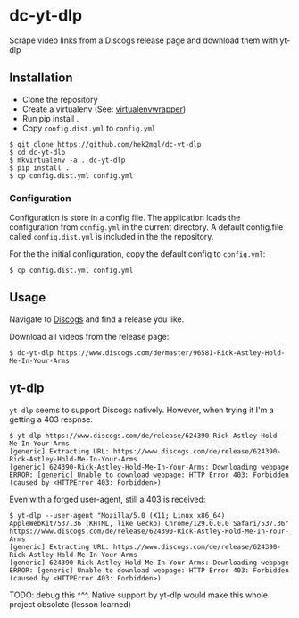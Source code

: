 # dc-yt-dlp

Scrape video links from a Discogs release page and download them with yt-dlp

## Installation

- Clone the repository
- Create a virtualenv (See: [virtualenvwrapper](https://virtualenvwrapper.readthedocs.io/en/latest/))
- Run pip install .
- Copy `config.dist.yml` to `config.yml`

```console
$ git clone https://github.com/hek2mgl/dc-yt-dlp
$ cd dc-yt-dlp
$ mkvirtualenv -a . dc-yt-dlp
$ pip install .
$ cp config.dist.yml config.yml
```

### Configuration

Configuration is store in a config file. The application loads the configuration from `config.yml` in the current directory. A default config.file called `config.dist.yml` is included in the the repository.

For the the initial configuration, copy the default config to `config.yml`:

```console
$ cp config.dist.yml config.yml
```

## Usage

Navigate to [Discogs](https://www.discogs.com) and find a release you like.

Download all videos from the release page:

```console
$ dc-yt-dlp https://www.discogs.com/de/master/96581-Rick-Astley-Hold-Me-In-Your-Arms
```


## yt-dlp

`yt-dlp` seems to support Discogs natively. However, when trying it I'm a getting a 403 respnse:

```console
$ yt-dlp https://www.discogs.com/de/release/624390-Rick-Astley-Hold-Me-In-Your-Arms 
[generic] Extracting URL: https://www.discogs.com/de/release/624390-Rick-Astley-Hold-Me-In-Your-Arms
[generic] 624390-Rick-Astley-Hold-Me-In-Your-Arms: Downloading webpage
ERROR: [generic] Unable to download webpage: HTTP Error 403: Forbidden (caused by <HTTPError 403: Forbidden>)
```

Even with a forged user-agent, still a 403 is received:

```console
$ yt-dlp --user-agent "Mozilla/5.0 (X11; Linux x86_64) AppleWebKit/537.36 (KHTML, like Gecko) Chrome/129.0.0.0 Safari/537.36"  https://www.discogs.com/de/release/624390-Rick-Astley-Hold-Me-In-Your-Arms 
[generic] Extracting URL: https://www.discogs.com/de/release/624390-Rick-Astley-Hold-Me-In-Your-Arms
[generic] 624390-Rick-Astley-Hold-Me-In-Your-Arms: Downloading webpage
ERROR: [generic] Unable to download webpage: HTTP Error 403: Forbidden (caused by <HTTPError 403: Forbidden>)
```

TODO: debug this ^^^. Native support by yt-dlp would make this whole project obsolete (lesson learned)
